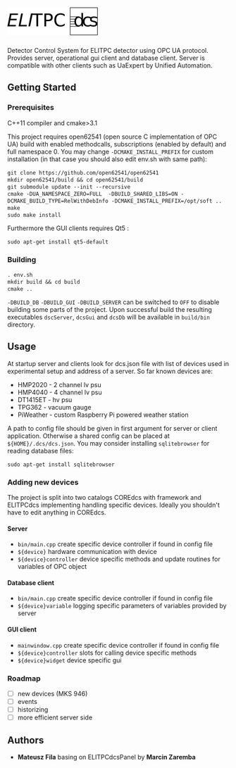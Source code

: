 # ![ELITPCS dcs](docs/img/dcs_logo.png "ELITPC dcs")

Detector Control System for ELITPC detector using OPC UA protocol.
Provides server, operational gui client and database client. Server is
compatible with other clients such as UaExpert by Unified Automation.

## Getting Started

### Prerequisites
C++11 compiler and cmake>3.1

This project requires open62541 (open source C implementation of OPC UA)
build with enabled methodcalls, subscriptions (enabled by default) and full namespace 0. You may change `-DCMAKE_INSTALL_PREFIX` for custom installation (in that case you should also edit env.sh with same path):
```
git clone https://github.com/open62541/open62541
mkdir open62541/build && cd open62541/build
git submodule update --init --recursive
cmake -DUA_NAMESPACE_ZERO=FULL  -DBUILD_SHARED_LIBS=ON -DCMAKE_BUILD_TYPE=RelWithDebInfo -DCMAKE_INSTALL_PREFIX=/opt/soft ..
make
sudo make install
```
Furthermore the GUI clients requires Qt5 :
```
sudo apt-get install qt5-default
```
### Building
```
. env.sh
mkdir build && cd build
cmake ..
```

`-DBUILD_DB` `-DBUILD_GUI` `-DBUILD_SERVER`  can be switched to `OFF` to disable building some parts of the project.
Upon successful build the resulting executables `dscServer`, `dcsGui` and `dcsDb` will be available in `build/bin` directory.


## Usage

At startup server and clients look for dcs.json file with list of
devices used in experimental setup and address of a server. So far known devices are:
* HMP2020 - 2 channel lv psu
* HMP4040 - 4 channel lv psu
* DT1415ET - hv psu
* TPG362 - vacuum gauge
* PiWeather - custom Raspberry Pi powered weather station

A path to config file should be given in first argument for server or client application. Otherwise a shared config can be placed at `${HOME}/.dcs/dcs.json`.
You may consider installing `sqlitebrowser` for reading database files:
```
sudo apt-get install sqlitebrowser
```

### Adding new devices
The project is split into two catalogs COREdcs with framework and ELITPCdcs implementing handling specific devices. Ideally you shouldn't have to edit anything in COREdcs.
#### Server
* `bin/main.cpp` create specific device controller if found in config file
* `${device}` hardware communication with device
* `${device}controller`  device specific methods and update routines for
variables of OPC object
#### Database client
* `bin/main.cpp` create specific device controller if found in config file
* `${device}variable` logging specific parameters of variables provided by server
#### GUI client
* `mainwindow.cpp` create specific device controller if found in config file
* `${device}controller` slots for calling device specific methods
* `${device}widget` device specific gui
### Roadmap
- [ ] new devices (MKS 946) 
- [ ] events
- [ ] historizing
- [ ] more efficient server side
## Authors
* __Mateusz Fila__ basing on ELITPCdcsPanel by __Marcin Zaremba__